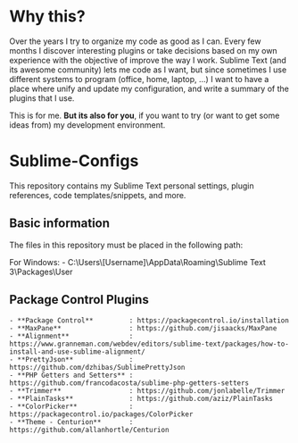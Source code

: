 # Why this?
Over the years I try to organize my code as good as I can. Every few months I discover interesting plugins or take decisions based on my own experience with the objective of improve the way I work.
Sublime Text (and its awesome community) lets me code as I want, but since sometimes I use different systems to program (office, home, laptop, ...) I want to have a place where unify and update my configuration, and write a summary of the plugins that I use.

This is for me.
**But its also for you**, if you want to try (or want to get some ideas from) my development environment.

# Sublime-Configs
This repository contains my Sublime Text personal settings, plugin references, code templates/snippets, and more.

## Basic information
The files in this repository must be placed in the following path:

For Windows:
	- C:\Users\\[Username]\AppData\Roaming\Sublime Text 3\Packages\User

## Package Control Plugins
	- **Package Control**         : https://packagecontrol.io/installation
	- **MaxPane**                 : https://github.com/jisaacks/MaxPane
	- **Alignment**               : https://www.granneman.com/webdev/editors/sublime-text/packages/how-to-install-and-use-sublime-alignment/
	- **PrettyJson**              : https://github.com/dzhibas/SublimePrettyJson
	- **PHP Getters and Setters** : https://github.com/francodacosta/sublime-php-getters-setters
	- **Trimmer**                 : https://github.com/jonlabelle/Trimmer
	- **PlainTasks**              : https://github.com/aziz/PlainTasks
	- **ColorPicker**             : https://packagecontrol.io/packages/ColorPicker
	- **Theme - Centurion**       : https://github.com/allanhortle/Centurion